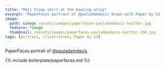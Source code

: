 ```yaml
---
title: "Mail Chimp shirt at the bowling alley"
excerpt: "PaperFaces portrait of @pauladamdavis drawn with Paper by 53 on an iPad."
image: 
  path: &image /assets/images/paperfaces-pauladamdavis-twitter.jpg 
  feature: *image
  thumbnail: /assets/images/paperfaces-pauladamdavis-twitter-150.jpg
tags: [portrait, illustration, Paper by 53]
---
```


PaperFaces portrait of [@pauladamdavis](http://twitter.com/pauladamdavis).

{% include boilerplate/paperfaces.md %}
